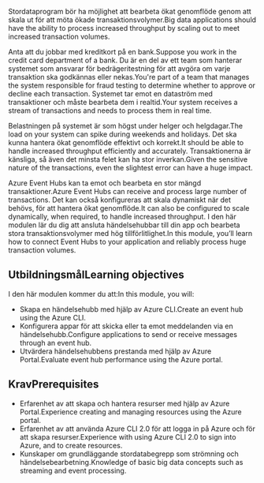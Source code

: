 <span data-ttu-id="108ac-101">Stordataprogram bör ha möjlighet att bearbeta ökat genomflöde genom att skala ut för att möta ökade transaktionsvolymer.</span><span class="sxs-lookup"><span data-stu-id="108ac-101">Big data applications should have the ability to process increased throughput by scaling out to meet increased transaction volumes.</span></span>

<span data-ttu-id="108ac-102">Anta att du jobbar med kreditkort på en bank.</span><span class="sxs-lookup"><span data-stu-id="108ac-102">Suppose you work in the credit card department of a bank.</span></span> <span data-ttu-id="108ac-103">Du är en del av ett team som hanterar systemet som ansvarar för bedrägeritestning för att avgöra om varje transaktion ska godkännas eller nekas.</span><span class="sxs-lookup"><span data-stu-id="108ac-103">You're part of a team that manages the system responsible for fraud testing to determine whether to approve or decline each transaction.</span></span> <span data-ttu-id="108ac-104">Systemet tar emot en dataström med transaktioner och måste bearbeta dem i realtid.</span><span class="sxs-lookup"><span data-stu-id="108ac-104">Your system receives a stream of transactions and needs to process them in real time.</span></span>

<span data-ttu-id="108ac-105">Belastningen på systemet är som högst under helger och helgdagar.</span><span class="sxs-lookup"><span data-stu-id="108ac-105">The load on your system can spike during weekends and holidays.</span></span> <span data-ttu-id="108ac-106">Det ska kunna hantera ökat genomflöde effektivt och korrekt.</span><span class="sxs-lookup"><span data-stu-id="108ac-106">It should be able to handle increased throughput efficiently and accurately.</span></span> <span data-ttu-id="108ac-107">Transaktionerna är känsliga, så även det minsta felet kan ha stor inverkan.</span><span class="sxs-lookup"><span data-stu-id="108ac-107">Given the sensitive nature of the transactions, even the slightest error can have a huge impact.</span></span>

<span data-ttu-id="108ac-108">Azure Event Hubs kan ta emot och bearbeta en stor mängd transaktioner.</span><span class="sxs-lookup"><span data-stu-id="108ac-108">Azure Event Hubs can receive and process large number of transactions.</span></span> <span data-ttu-id="108ac-109">Det kan också konfigureras att skala dynamiskt när det behövs, för att hantera ökat genomflöde.</span><span class="sxs-lookup"><span data-stu-id="108ac-109">It can also be configured to scale dynamically, when required, to handle increased throughput.</span></span>
<span data-ttu-id="108ac-110">I den här modulen lär du dig att ansluta händelsehubbar till din app och bearbeta stora transaktionsvolymer med hög tillförlitlighet.</span><span class="sxs-lookup"><span data-stu-id="108ac-110">In this module, you’ll learn how to connect Event Hubs to your application and reliably process huge transaction volumes.</span></span>

## <a name="learning-objectives"></a><span data-ttu-id="108ac-111">Utbildningsmål</span><span class="sxs-lookup"><span data-stu-id="108ac-111">Learning objectives</span></span>
<span data-ttu-id="108ac-112">I den här modulen kommer du att:</span><span class="sxs-lookup"><span data-stu-id="108ac-112">In this module, you will:</span></span>

- <span data-ttu-id="108ac-113">Skapa en händelsehubb med hjälp av Azure CLI.</span><span class="sxs-lookup"><span data-stu-id="108ac-113">Create an event hub using the Azure CLI.</span></span>
- <span data-ttu-id="108ac-114">Konfigurera appar för att skicka eller ta emot meddelanden via en händelsehubb.</span><span class="sxs-lookup"><span data-stu-id="108ac-114">Configure applications to send or receive messages through an event hub.</span></span>
- <span data-ttu-id="108ac-115">Utvärdera händelsehubbens prestanda med hjälp av Azure Portal.</span><span class="sxs-lookup"><span data-stu-id="108ac-115">Evaluate event hub performance using the Azure portal.</span></span>

## <a name="prerequisites"></a><span data-ttu-id="108ac-116">Krav</span><span class="sxs-lookup"><span data-stu-id="108ac-116">Prerequisites</span></span>

- <span data-ttu-id="108ac-117">Erfarenhet av att skapa och hantera resurser med hjälp av Azure Portal.</span><span class="sxs-lookup"><span data-stu-id="108ac-117">Experience creating and managing resources using the Azure portal.</span></span>
- <span data-ttu-id="108ac-118">Erfarenhet av att använda Azure CLI 2.0 för att logga in på Azure och för att skapa resurser.</span><span class="sxs-lookup"><span data-stu-id="108ac-118">Experience with using Azure CLI 2.0 to sign into Azure, and to create resources.</span></span>
- <span data-ttu-id="108ac-119">Kunskaper om grundläggande stordatabegrepp som strömning och händelsebearbetning.</span><span class="sxs-lookup"><span data-stu-id="108ac-119">Knowledge of basic big data concepts such as streaming and event processing.</span></span>
